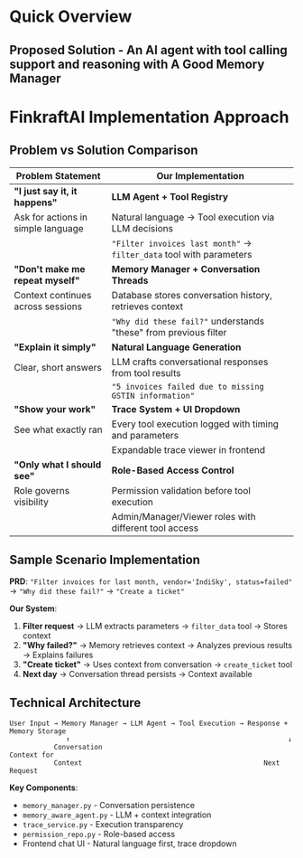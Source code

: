 
# Quick Overview

## Proposed Solution - An AI agent with tool calling support and reasoning with A Good Memory Manager
# FinkraftAI Implementation Approach

## Problem vs Solution Comparison

| **Problem Statement**              | **Our Implementation**                                              |
| ---------------------------------- | ------------------------------------------------------------------- |
| **"I just say it, it happens"**    | **LLM Agent + Tool Registry**                                       |
| Ask for actions in simple language | Natural language → Tool execution via LLM decisions                 |
|                                    | `"Filter invoices last month"` → `filter_data` tool with parameters |
| **"Don't make me repeat myself"**  | **Memory Manager + Conversation Threads**                           |
| Context continues across sessions  | Database stores conversation history, retrieves context             |
|                                    | `"Why did these fail?"` understands "these" from previous filter    |
| **"Explain it simply"**            | **Natural Language Generation**                                     |
| Clear, short answers               | LLM crafts conversational responses from tool results               |
|                                    | `"5 invoices failed due to missing GSTIN information"`              |
| **"Show your work"**               | **Trace System + UI Dropdown**                                      |
| See what exactly ran               | Every tool execution logged with timing and parameters              |
|                                    | Expandable trace viewer in frontend                                 |
| **"Only what I should see"**       | **Role-Based Access Control**                                       |
| Role governs visibility            | Permission validation before tool execution                         |
|                                    | Admin/Manager/Viewer roles with different tool access               |

## Sample Scenario Implementation

**PRD**: `"Filter invoices for last month, vendor='IndiSky', status=failed"` → `"Why did these fail?"` → `"Create a ticket"`

**Our System**:
1. **Filter request** → LLM extracts parameters → `filter_data` tool → Stores context
2. **"Why failed?"** → Memory retrieves context → Analyzes previous results → Explains failures  
3. **"Create ticket"** → Uses context from conversation → `create_ticket` tool
4. **Next day** → Conversation thread persists → Context available

## Technical Architecture

```
User Input → Memory Manager → LLM Agent → Tool Execution → Response + Memory Storage
              ↑                                                      ↓
           Conversation                                         Context for
           Context                                             Next Request
```

**Key Components**:
- `memory_manager.py` - Conversation persistence
- `memory_aware_agent.py` - LLM + context integration  
- `trace_service.py` - Execution transparency
- `permission_repo.py` - Role-based access
- Frontend chat UI - Natural language first, trace dropdown